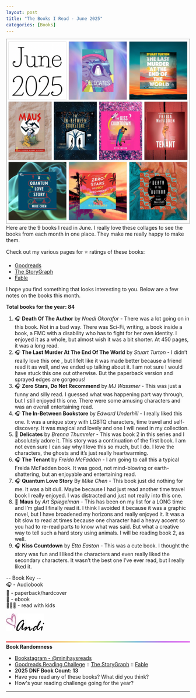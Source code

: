 ```yaml
---
layout: post
title: "The Books I Read - June 2025"
categories: [Books]
---
```

![books](/images/June2025Books.PNG)
Here are the 9 books I read in June. I really love these collages to see the books from each month in one place. They make me really happy to make them.

Check out my various pages for ⭐️ ratings of these books: 
- [Goodreads](https://www.goodreads.com/readingchallenges/annual) 
- [The StoryGraph](https://app.thestorygraph.com/stats/minihays?year=2025)
- [Fable](https://fable.co/minihays-147798854824) 

I hope you find something that looks interesting to you. Below are a few notes on the books this month.

**Total books for the year: 84**

1. 🎧 **Death Of The Author** by *Nnedi Okorafor* - There was a lot going on in this book. Not in a bad way. There was Sci-Fi, writing, a book inside a book, a FMC with a disability who has to fight for her own identity. I enjoyed it as a whole, but almost wish it was a bit shorter. At 450 pages, it was a long read.
2. 🎧 **The Last Murder At The End Of The World** by *Stuart Turton* - I didn’t really love this one , but I felt like it was made better because a friend read it as well, and we ended up talking about it. I am not sure I would have stuck this one out otherwise. But the paperback version and sprayed edges are gorgeous!
3. 🎧 **Zero Stars, Do Not Recommend** by *MJ Wassmer* - This was just a funny and silly read. I guessed what was happening part way through, but I still enjoyed this one. There were some amusing characters and was an overall entertaining read.
4. 🎧 **The In-Between Bookstore** by *Edward Underhill* - I really liked this one. It was a unique story with LGBTQ characters, time travel and self-discovery. It was magical and lovely and one I will need in my collection. 
5. 📱 **Delicates** by *Brenna Thummler* - This was book 2 in this series and I absolutely adore it. This story was a continuation of the first book. I am not even sure I can say why I love this so much, but I do. I love the characters, the ghosts and it’s just really heartwarming. 
6. 🎧 **The Tenant** by *Freida McFadden* - I am going to call this a typical Freida McFadden book. It was good, not mind-blowing or earth-shattering, but an enjoyable and entertaining read.
7. 🎧 **Quantum Love Story** By *Mike Chen* - This book just did nothing for me. It was a bit dull. Maybe because I had just read another time travel book I really enjoyed. I was distracted and just not really into this one.
8. 📖 **Maus** by *Art Spiegelman* - This has been on my list for a LONG time and I’m glad I finally read it. I think I avoided it because it was a graphic novel, but I have broadened my horizons and really enjoyed it. It was a bit slow to read at times because one character had a heavy accent so you had to re-read parts to know what was said. But what a creative way to tell such a hard story using animals. I will be reading book 2, as well.
9. 🎧 **Kiss Countdown** by *Etta Easton* - This was a cute book. I thought the story was fun and I liked the characters and even really liked the secondary characters. It wasn’t the best one I’ve ever read, but I really liked it.

-- Book Key -- <br />
🎧 - Audiobook <br />
📖 - paperback/hardcover <br />
📱 - ebook <br />
👩‍👧‍👦 - read with kids 

![Andi](/images/andi.jpg)

![header](/images/BrightSkinnyRainbow.png)
**Book Randomness**
- [Bookstagram - @minihaysreads](http://instagram.com/minihaysreads)
- [Goodreads Reading Challege](https://www.goodreads.com/readingchallenges/annual) :: [The StoryGraph](https://app.thestorygraph.com/stats/minihays?year=2025) :: [Fable](https://fable.co/minihays-147798854824) 
- **2025 DNF Book Count: 13** 
- Have you read any of these books? What did you think?
- How's your reading challenge going for the year?

----

